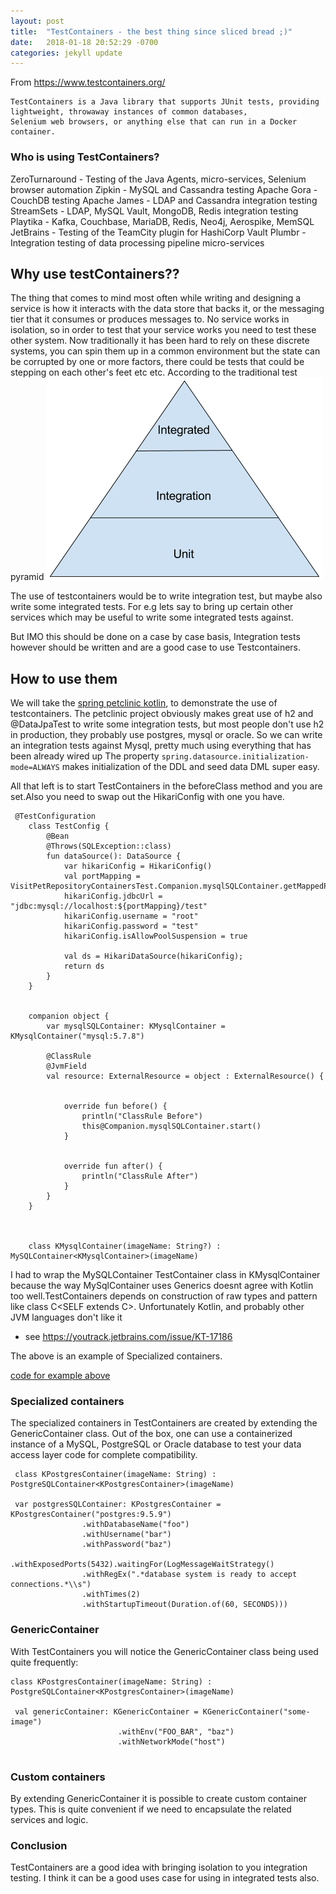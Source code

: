 ```yaml
---
layout: post
title:  "TestContainers - the best thing since sliced bread ;)"
date:   2018-01-18 20:52:29 -0700
categories: jekyll update
---
```


From https://www.testcontainers.org/

```
TestContainers is a Java library that supports JUnit tests, providing lightweight, throwaway instances of common databases,
Selenium web browsers, or anything else that can run in a Docker container.
```

### Who is using TestContainers?
ZeroTurnaround - Testing of the Java Agents, micro-services, Selenium browser automation
Zipkin - MySQL and Cassandra testing
Apache Gora - CouchDB testing
Apache James - LDAP and Cassandra integration testing
StreamSets - LDAP, MySQL Vault, MongoDB, Redis integration testing
Playtika - Kafka, Couchbase, MariaDB, Redis, Neo4j, Aerospike, MemSQL
JetBrains - Testing of the TeamCity plugin for HashiCorp Vault
Plumbr - Integration testing of data processing pipeline micro-services

## Why use testContainers??
The thing that comes to mind most often while writing and designing a service is how it interacts with
the data store that backs it, or the messaging tier that it consumes or produces messages to.
No service works in isolation, so in order to test that your service works you need to test these 
other system.
Now traditionally it has been hard to rely on these discrete systems, you can spin them up in a common 
environment but the state can be corrupted by one or more factors, there could be tests that could be stepping 
on each other's feet etc etc.
According to the traditional test pyramid
![consul](/assets/traditional-testing-pyramid-31.png) 

The use of testcontainers would be to write integration test, but maybe also write some integrated tests.
For e.g lets say to bring up certain other services which may be useful to write some integrated tests against.

But IMO this should be done on a case by case basis,
Integration tests however should be written and are a good case to use Testcontainers.

## How to use them

We will take the  [spring petclinic kotlin](https://github.com/spring-petclinic/spring-petclinic-kotlin), to demonstrate the use of testcontainers.
The petclinic project obviously makes great use of h2 and @DataJpaTest to write some integration tests, but most people don't use h2 in production, 
they probably use postgres, mysql or oracle.
So we can write an integration tests against Mysql, pretty much using everything that has been already wired up
The property ```
spring.datasource.initialization-mode=ALWAYS ``` makes initialization of the DDL and seed data DML super easy.

All that left is to start TestContainers in the beforeClass method and you are set.Also you need to swap
out the HikariConfig with one you have.

```
 @TestConfiguration
    class TestConfig {
        @Bean
        @Throws(SQLException::class)
        fun dataSource(): DataSource {
            var hikariConfig = HikariConfig()
            val portMapping = VisitPetRepositoryContainersTest.Companion.mysqlSQLContainer.getMappedPort(3306)
            hikariConfig.jdbcUrl = "jdbc:mysql://localhost:${portMapping}/test"
            hikariConfig.username = "root"
            hikariConfig.password = "test"
            hikariConfig.isAllowPoolSuspension = true

            val ds = HikariDataSource(hikariConfig);
            return ds
        }
    }


    companion object {
        var mysqlSQLContainer: KMysqlContainer = KMysqlContainer("mysql:5.7.8")

        @ClassRule
        @JvmField
        val resource: ExternalResource = object : ExternalResource() {


            override fun before() {
                println("ClassRule Before")
                this@Companion.mysqlSQLContainer.start()
            }


            override fun after() {
                println("ClassRule After")
            }
        }
    }



    class KMysqlContainer(imageName: String?) : MySQLContainer<KMysqlContainer>(imageName)

``` 

I had to wrap the MySQLContainer TestContainer class in KMysqlContainer because the way MySqlContainer uses Generics doesnt agree with 
Kotlin too well.TestContainers depends on construction of raw types and pattern like class C<SELF extends C<SELF>>. Unfortunately Kotlin, and probably other JVM languages don't like it
 - see https://youtrack.jetbrains.com/issue/KT-17186
 
 The above is an example of Specialized containers.
 
 [code for example above](https://github.com/arnabmitra/spring-petclinic-kotlin) 
 
 ### Specialized containers
 The specialized containers in TestContainers are created by extending the GenericContainer class. 
 Out of the box, one can use a containerized instance of a MySQL, PostgreSQL or Oracle database to test your data access layer code for complete compatibility.

```
 class KPostgresContainer(imageName: String) : PostgreSQLContainer<KPostgresContainer>(imageName)

 var postgresSQLContainer: KPostgresContainer = KPostgresContainer("postgres:9.5.9")
                .withDatabaseName("foo")
                .withUsername("bar")
                .withPassword("baz")
                .withExposedPorts(5432).waitingFor(LogMessageWaitStrategy()
                .withRegEx(".*database system is ready to accept connections.*\\s")
                .withTimes(2)
                .withStartupTimeout(Duration.of(60, SECONDS)))

```
### GenericContainer
With TestContainers you will notice the GenericContainer class being used quite frequently:

```
class KPostgresContainer(imageName: String) : PostgreSQLContainer<KPostgresContainer>(imageName)

 val genericContainer: KGenericContainer = KGenericContainer("some-image")
                        .withEnv("FOO_BAR", "baz")
                        .withNetworkMode("host")


```

### Custom containers
By extending GenericContainer it is possible to create custom container types. 
This is quite convenient if we need to encapsulate the related services and logic.


### Conclusion
TestContainers are a good idea with bringing isolation to you integration testing.
I think it can be a good uses case for using in integrated tests also.
